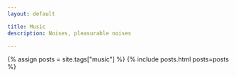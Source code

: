 ```yaml
---
layout: default

title: Music
description: Noises, pleasurable noises

---
```


{% assign posts = site.tags["music"] %}
{% include posts.html posts=posts %}
